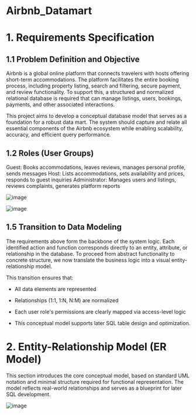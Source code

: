 # Airbnb_Datamart


# 1. Requirements Specification

## 1.1 Problem Definition and Objective

Airbnb is a global online platform that connects travelers with hosts offering short-term accommodations.
The platform facilitates the entire booking process, including property listing, search and filtering, 
secure payment, and review functionality. To support this, a structured and normalized relational database is required 
that can manage listings, users, bookings, payments, and other associated interactions.

This project aims to develop a conceptual database model that serves as a foundation for a robust data mart. 
The system should capture and relate all essential components of the Airbnb ecosystem while enabling scalability,
accuracy, and efficient query performance.


## 1.2 Roles (User Groups)
Guest: Books accommodations, leaves reviews, manages personal profile, sends messages
Host: Lists accommodations, sets availability and prices, responds to guest inquiries
Administrator: Manages users and listings, reviews complaints, generates platform reports



![image](https://github.com/user-attachments/assets/f185435f-d1fa-418a-9f0e-2dfbaef5bf42)


![image](https://github.com/user-attachments/assets/12288ebe-cf3a-4a12-8e50-72fe8782fc89)


## 1.5 Transition to Data Modeling

The requirements above form the backbone of the system logic. Each identified action and function corresponds directly to an entity, attribute, or relationship in the database. To proceed from abstract functionality to concrete structure, we now translate the business logic into a visual entity-relationship model.

This transition ensures that:

- All data elements are represented

- Relationships (1:1, 1:N, N:M) are normalized

- Each user role's permissions are clearly mapped via access-level logic

- This conceptual model supports later SQL table design and optimization.


# 2. Entity-Relationship Model (ER Model)

This section introduces the core conceptual model, based on standard UML notation and minimal structure required for functional representation. The model reflects real-world relationships and serves as a blueprint for later SQL development.

![image](https://github.com/user-attachments/assets/f68e3ca0-c1ad-45c9-945e-f64c77801b97)







